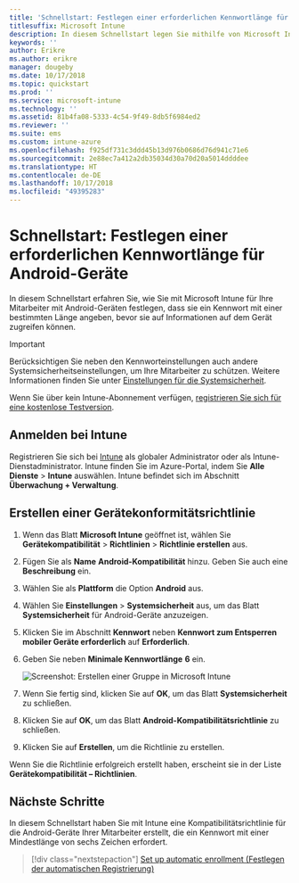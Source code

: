 ```yaml
---
title: 'Schnellstart: Festlegen einer erforderlichen Kennwortlänge für Android-Geräte'
titlesuffix: Microsoft Intune
description: In diesem Schnellstart legen Sie mithilfe von Microsoft Intune eine erforderliche Kennwortlänge für Android-Geräte fest.
keywords: ''
author: Erikre
ms.author: erikre
manager: dougeby
ms.date: 10/17/2018
ms.topic: quickstart
ms.prod: ''
ms.service: microsoft-intune
ms.technology: ''
ms.assetid: 81b4fa08-5333-4c54-9f49-8db5f6984ed2
ms.reviewer: ''
ms.suite: ems
ms.custom: intune-azure
ms.openlocfilehash: f925df731c3ddd45b13d976b0686d76d941c71e6
ms.sourcegitcommit: 2e88ec7a412a2db35034d30a70d20a5014ddddee
ms.translationtype: HT
ms.contentlocale: de-DE
ms.lasthandoff: 10/17/2018
ms.locfileid: "49395283"
---
```

# <a name="quickstart-set-a-required-password-length-for-android-devices"></a>Schnellstart: Festlegen einer erforderlichen Kennwortlänge für Android-Geräte

In diesem Schnellstart erfahren Sie, wie Sie mit Microsoft Intune für Ihre Mitarbeiter mit Android-Geräten festlegen, dass sie ein Kennwort mit einer bestimmten Länge angeben, bevor sie auf Informationen auf dem Gerät zugreifen können. 

> [!IMPORTANT]
> Berücksichtigen Sie neben den Kennworteinstellungen auch andere Systemsicherheitseinstellungen, um Ihre Mitarbeiter zu schützen. Weitere Informationen finden Sie unter [Einstellungen für die Systemsicherheit](compliance-policy-create-android-for-work.md#system-security-settings).

Wenn Sie über kein Intune-Abonnement verfügen, [registrieren Sie sich für eine kostenlose Testversion](free-trial-sign-up.md).

## <a name="sign-in-to-intune"></a>Anmelden bei Intune

Registrieren Sie sich bei [Intune](https://aka.ms/intuneportal) als globaler Administrator oder als Intune-Dienstadministrator. Intune finden Sie im Azure-Portal, indem Sie **Alle Dienste** > **Intune** auswählen. Intune befindet sich im Abschnitt **Überwachung + Verwaltung**.

## <a name="create-a-device-compliance-policy"></a>Erstellen einer Gerätekonformitätsrichtlinie
1. Wenn das Blatt **Microsoft Intune** geöffnet ist, wählen Sie **Gerätekompatibilität** > **Richtlinien** > **Richtlinie erstellen** aus.
2. Fügen Sie als **Name** **Android-Kompatibilität** hinzu. Geben Sie auch eine **Beschreibung** ein.
3. Wählen Sie als **Plattform** die Option **Android** aus. 
4. Wählen Sie **Einstellungen** > **Systemsicherheit** aus, um das Blatt **Systemsicherheit** für Android-Geräte anzuzeigen.
5. Klicken Sie im Abschnitt **Kennwort** neben **Kennwort zum Entsperren mobiler Geräte erforderlich** auf **Erforderlich**.
6. Geben Sie neben **Minimale Kennwortlänge** **6** ein.  

    ![Screenshot: Erstellen einer Gruppe in Microsoft Intune](./media/quickstart-set-password-length-android-01.png)

7. Wenn Sie fertig sind, klicken Sie auf **OK**, um das Blatt **Systemsicherheit** zu schließen. 
8. Klicken Sie auf **OK**, um das Blatt **Android-Kompatibilitätsrichtlinie** zu schließen. 
9. Klicken Sie auf **Erstellen**, um die Richtlinie zu erstellen.

Wenn Sie die Richtlinie erfolgreich erstellt haben, erscheint sie in der Liste **Gerätekompatibilität – Richtlinien**. 

## <a name="next-steps"></a>Nächste Schritte

In diesem Schnellstart haben Sie mit Intune eine Kompatibilitätsrichtlinie für die Android-Geräte Ihrer Mitarbeiter erstellt, die ein Kennwort mit einer Mindestlänge von sechs Zeichen erfordert.

> [!div class="nextstepaction"]
> [Set up automatic enrollment (Festlegen der automatischen Registrierung)](quickstart-setup-auto-enrollment.md)
